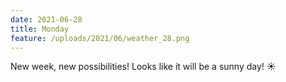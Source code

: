 ```yaml
---
date: 2021-06-28
title: Monday
feature: /uploads/2021/06/weather_28.png
---
```


New week, new possibilities! Looks like it will be a sunny day! ☀️
